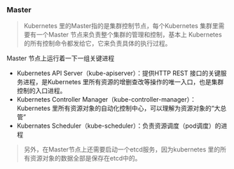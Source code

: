### Master
> Kubernetes 里的Master指的是集群控制节点，每个Kubernetes 集群里需要有一个Master 节点来负责整个集群的管理和控制，基本上 Kubernetes 的所有控制命令都发给它，它来负责具体的执行过程。

Master 节点上运行着一下一组关键进程
* Kubernetes API Server（kube-apiserver）：提供HTTP REST 接口的关键服务进程，是Kubernetes 里所有资源的增删查改等操作的唯一入口，也是集群控制的入口进程。
* Kubernetes Controller Manager（kube-controller-manager）：Kubernetes 里所有资源对象的自动化控制中心，可以理解为资源对象的“大总管”
* Kubernates Scheduler（kube-scheduler）：负责资源调度（pod调度）的进程

> 另外，在Master节点上还需要启动一个etcd服务，因为kubernetes 里的所有资源对象的数据全部是保存在etcd中的。
